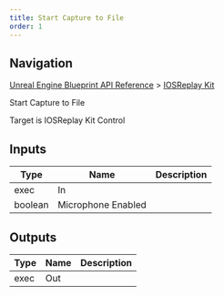 ```yaml
---
title: Start Capture to File
order: 1
---
```

## Navigation

[Unreal Engine Blueprint API Reference](https://dev.epicgames.com/documentation/en-us/unreal-engine/BlueprintAPI) > [IOSReplay Kit](https://dev.epicgames.com/documentation/en-us/unreal-engine/BlueprintAPI/IOSReplayKit)

Start Capture to File

Target is IOSReplay Kit Control

## Inputs

| Type | Name | Description |
| --- | --- | --- |
| exec | In |  |
| boolean | Microphone Enabled |  |

## Outputs

| Type | Name | Description |
| --- | --- | --- |
| exec | Out |  |
